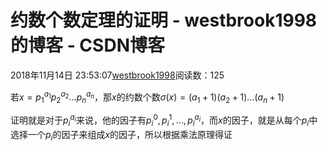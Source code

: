 # 约数个数定理的证明 - westbrook1998的博客 - CSDN博客





2018年11月14日 23:53:07[westbrook1998](https://me.csdn.net/westbrook1998)阅读数：125








若$x=p_1^{a_1}p_2^{a_2}...p_n^{a_n}$，那$x$的约数个数$\sigma(x)=(a_1+1)(a_2+1)...(a_n+1)$

证明就是对于$p_i^{a_i}$来说，他的因子有$p_i^0,p_i^1,...,p_i^{a_i}$，而$x$的因子，就是从每个$p_i$中选择一个$p_i$的因子来组成$x$的因子，所以根据乘法原理得证



